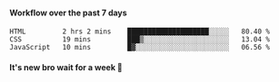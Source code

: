 #### Workflow over the past 7 days

<!--START_SECTION:waka-->

```text
HTML         2 hrs 2 mins    ████████████████████░░░░░   80.40 %
CSS          19 mins         ███▒░░░░░░░░░░░░░░░░░░░░░   13.04 %
JavaScript   10 mins         █▓░░░░░░░░░░░░░░░░░░░░░░░   06.56 %
```

<!--END_SECTION:waka-->

#### It's new bro wait for a week 😤
